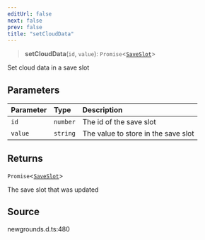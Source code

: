```yaml
---
editUrl: false
next: false
prev: false
title: "setCloudData"
---
```


> **setCloudData**(`id`, `value`): `Promise`\<[`SaveSlot`](/api/type-aliases/saveslot/)\>

Set cloud data in a save slot

## Parameters

| Parameter | Type | Description |
| :------ | :------ | :------ |
| `id` | `number` | The id of the save slot |
| `value` | `string` | The value to store in the save slot |

## Returns

`Promise`\<[`SaveSlot`](/api/type-aliases/saveslot/)\>

The save slot that was updated

## Source

newgrounds.d.ts:480

